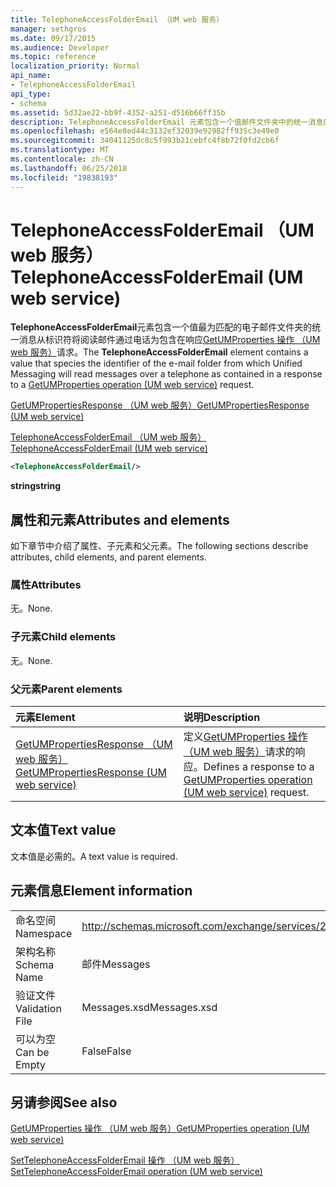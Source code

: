```yaml
---
title: TelephoneAccessFolderEmail （UM web 服务）
manager: sethgros
ms.date: 09/17/2015
ms.audience: Developer
ms.topic: reference
localization_priority: Normal
api_name:
- TelephoneAccessFolderEmail
api_type:
- schema
ms.assetid: 5d32ae22-bb9f-4352-a251-d516b66ff35b
description: TelephoneAccessFolderEmail 元素包含一个值邮件文件夹中的统一消息的标识符将阅读邮件通过电话为 GetUMProperties 操作 （UM web 服务） 请求的响应中包含的种类。
ms.openlocfilehash: e564e8ed44c3132ef32039e92982ff935c3e49e0
ms.sourcegitcommit: 34041125dc8c5f993b21cebfc4f8b72f0fd2cb6f
ms.translationtype: MT
ms.contentlocale: zh-CN
ms.lasthandoff: 06/25/2018
ms.locfileid: "19838193"
---
```

# <a name="telephoneaccessfolderemail-um-web-service"></a><span data-ttu-id="825ab-103">TelephoneAccessFolderEmail （UM web 服务）</span><span class="sxs-lookup"><span data-stu-id="825ab-103">TelephoneAccessFolderEmail (UM web service)</span></span>

<span data-ttu-id="825ab-104">**TelephoneAccessFolderEmail**元素包含一个值最为匹配的电子邮件文件夹的统一消息从标识符将阅读邮件通过电话为包含在响应[GetUMProperties 操作 （UM web 服务）](getumproperties-operation-um-web-service.md)请求。</span><span class="sxs-lookup"><span data-stu-id="825ab-104">The **TelephoneAccessFolderEmail** element contains a value that species the identifier of the e-mail folder from which Unified Messaging will read messages over a telephone as contained in a response to a [GetUMProperties operation (UM web service)](getumproperties-operation-um-web-service.md) request.</span></span> 
  
[<span data-ttu-id="825ab-105">GetUMPropertiesResponse （UM web 服务）</span><span class="sxs-lookup"><span data-stu-id="825ab-105">GetUMPropertiesResponse (UM web service)</span></span>](getumpropertiesresponse-um-web-service.md)
  
[<span data-ttu-id="825ab-106">TelephoneAccessFolderEmail （UM web 服务）</span><span class="sxs-lookup"><span data-stu-id="825ab-106">TelephoneAccessFolderEmail (UM web service)</span></span>](telephoneaccessfolderemail-um-web-service.md)
  
```xml
<TelephoneAccessFolderEmail/>
```

 <span data-ttu-id="825ab-107">**string**</span><span class="sxs-lookup"><span data-stu-id="825ab-107">**string**</span></span>
## <a name="attributes-and-elements"></a><span data-ttu-id="825ab-108">属性和元素</span><span class="sxs-lookup"><span data-stu-id="825ab-108">Attributes and elements</span></span>

<span data-ttu-id="825ab-109">如下章节中介绍了属性、子元素和父元素。</span><span class="sxs-lookup"><span data-stu-id="825ab-109">The following sections describe attributes, child elements, and parent elements.</span></span>
  
### <a name="attributes"></a><span data-ttu-id="825ab-110">属性</span><span class="sxs-lookup"><span data-stu-id="825ab-110">Attributes</span></span>

<span data-ttu-id="825ab-111">无。</span><span class="sxs-lookup"><span data-stu-id="825ab-111">None.</span></span>
  
### <a name="child-elements"></a><span data-ttu-id="825ab-112">子元素</span><span class="sxs-lookup"><span data-stu-id="825ab-112">Child elements</span></span>

<span data-ttu-id="825ab-113">无。</span><span class="sxs-lookup"><span data-stu-id="825ab-113">None.</span></span>
  
### <a name="parent-elements"></a><span data-ttu-id="825ab-114">父元素</span><span class="sxs-lookup"><span data-stu-id="825ab-114">Parent elements</span></span>

|<span data-ttu-id="825ab-115">**元素**</span><span class="sxs-lookup"><span data-stu-id="825ab-115">**Element**</span></span>|<span data-ttu-id="825ab-116">**说明**</span><span class="sxs-lookup"><span data-stu-id="825ab-116">**Description**</span></span>|
|:-----|:-----|
|[<span data-ttu-id="825ab-117">GetUMPropertiesResponse （UM web 服务）</span><span class="sxs-lookup"><span data-stu-id="825ab-117">GetUMPropertiesResponse (UM web service)</span></span>](getumpropertiesresponse-um-web-service.md) <br/> |<span data-ttu-id="825ab-118">定义[GetUMProperties 操作 （UM web 服务）](getumproperties-operation-um-web-service.md)请求的响应。</span><span class="sxs-lookup"><span data-stu-id="825ab-118">Defines a response to a [GetUMProperties operation (UM web service)](getumproperties-operation-um-web-service.md) request.</span></span>  <br/> |
   
## <a name="text-value"></a><span data-ttu-id="825ab-119">文本值</span><span class="sxs-lookup"><span data-stu-id="825ab-119">Text value</span></span>

<span data-ttu-id="825ab-120">文本值是必需的。</span><span class="sxs-lookup"><span data-stu-id="825ab-120">A text value is required.</span></span>
  
## <a name="element-information"></a><span data-ttu-id="825ab-121">元素信息</span><span class="sxs-lookup"><span data-stu-id="825ab-121">Element information</span></span>

|||
|:-----|:-----|
|<span data-ttu-id="825ab-122">命名空间</span><span class="sxs-lookup"><span data-stu-id="825ab-122">Namespace</span></span>  <br/> |http://schemas.microsoft.com/exchange/services/2006/messages  <br/> |
|<span data-ttu-id="825ab-123">架构名称</span><span class="sxs-lookup"><span data-stu-id="825ab-123">Schema Name</span></span>  <br/> |<span data-ttu-id="825ab-124">邮件</span><span class="sxs-lookup"><span data-stu-id="825ab-124">Messages</span></span>  <br/> |
|<span data-ttu-id="825ab-125">验证文件</span><span class="sxs-lookup"><span data-stu-id="825ab-125">Validation File</span></span>  <br/> |<span data-ttu-id="825ab-126">Messages.xsd</span><span class="sxs-lookup"><span data-stu-id="825ab-126">Messages.xsd</span></span>  <br/> |
|<span data-ttu-id="825ab-127">可以为空</span><span class="sxs-lookup"><span data-stu-id="825ab-127">Can be Empty</span></span>  <br/> |<span data-ttu-id="825ab-128">False</span><span class="sxs-lookup"><span data-stu-id="825ab-128">False</span></span>  <br/> |
   
## <a name="see-also"></a><span data-ttu-id="825ab-129">另请参阅</span><span class="sxs-lookup"><span data-stu-id="825ab-129">See also</span></span>



[<span data-ttu-id="825ab-130">GetUMProperties 操作 （UM web 服务）</span><span class="sxs-lookup"><span data-stu-id="825ab-130">GetUMProperties operation (UM web service)</span></span>](getumproperties-operation-um-web-service.md)
  
[<span data-ttu-id="825ab-131">SetTelephoneAccessFolderEmail 操作 （UM web 服务）</span><span class="sxs-lookup"><span data-stu-id="825ab-131">SetTelephoneAccessFolderEmail operation (UM web service)</span></span>](settelephoneaccessfolderemail-operation-um-web-service.md)

